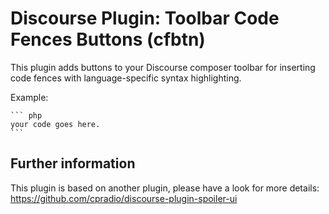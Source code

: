 # Discourse Plugin: Toolbar Code Fences Buttons (cfbtn)

This plugin adds buttons to your Discourse composer toolbar for inserting code fences with language-specific syntax highlighting.

Example:

    ``` php
    your code goes here.
    ```

## Further information

This plugin is based on another plugin, please have a look for more details:
https://github.com/cpradio/discourse-plugin-spoiler-ui
